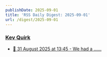 ```yaml
---
publishDate: 2025-09-01
title: 'RSS Daily Digest: 2025-09-01'
url: /digest/2025-09-01
---
```


### [Kev Quirk](https://kevquirk.com/)

  * [
                  📝 31 August 2025 at 13:45 - We had a …...              ](https://kevquirk.com/notes/20250831-1345)
  
